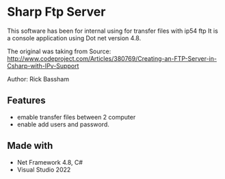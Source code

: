 # Sharp Ftp Server

This software has been for internal using for transfer files with ip54 ftp
It is a console application using Dot net version 4.8.

The original was taking from
Source: http://www.codeproject.com/Articles/380769/Creating-an-FTP-Server-in-Csharp-with-IPv-Support

Author: Rick Bassham

## Features
* emable transfer files between 2 computer
* enable add users and password.


## Made with
* Net Framework 4.8, C# 
* Visual Studio 2022 
